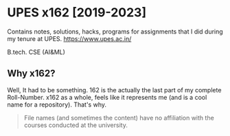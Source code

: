 # UPES x162 [2019-2023]
Contains notes, solutions, hacks, programs for assignments that I did during my tenure at UPES.
https://www.upes.ac.in/

B.tech. CSE (AI&ML)

## Why x162?
Well, It had to be something. 162 is the actually the last part of my complete Roll-Number. 
x162 as a whole, feels like it represents me (and is a cool name for a repository). That's why.

> File names (and sometimes the content) have no affiliation with the courses conducted at the university.   
